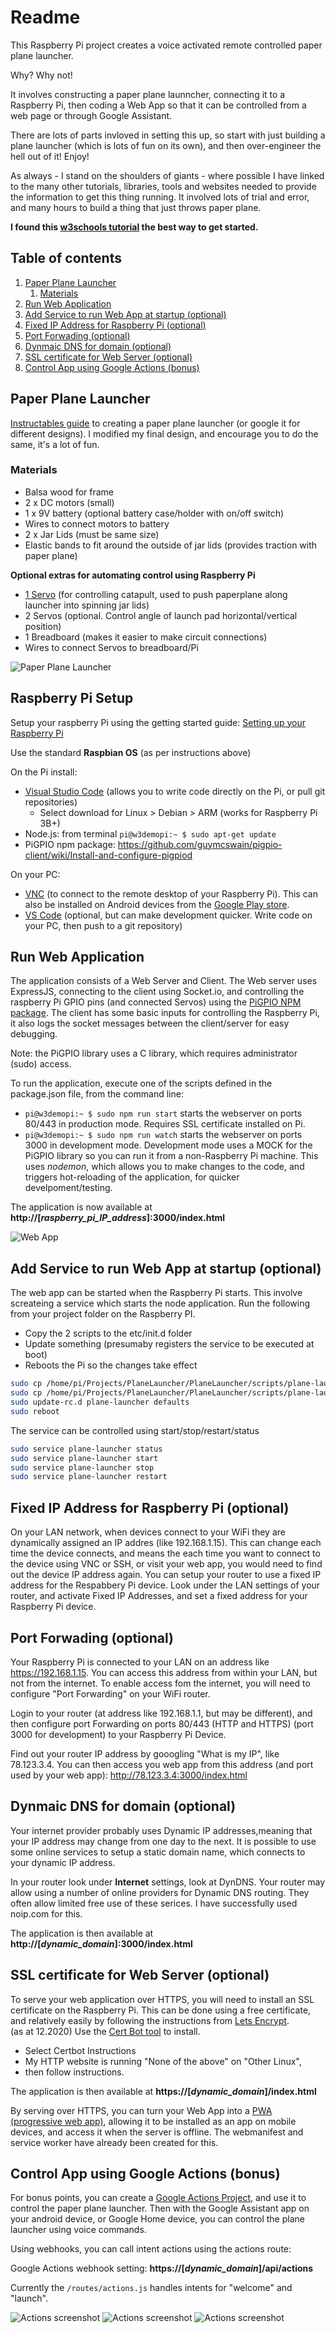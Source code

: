 # Readme
This Raspberry Pi project creates a voice activated remote controlled paper plane launcher.  

Why?  Why not!

It involves constructing a paper plane launncher, connecting it to a Raspberry Pi, then coding a Web App so that it can be controlled from a web page or through Google Assistant.

There are lots of parts invloved in setting this up, so start with just building a plane launcher (which is lots of fun on its own), and then over-engineer the hell out of it!  Enjoy!

As always - I stand on the shoulders of giants - where possible I have linked to the many other tutorials, libraries, tools and websites needed to provide the information to get this thing running.  It involved lots of trial and error, and many hours to build a thing that just throws paper plane.

**I found this [w3schools tutorial](https://www.w3schools.com/nodejs/nodejs_raspberrypi.asp) the best way to get started.**


## Table of contents
1. [Paper Plane Launcher](#paper-plane-launcher)
    1. [Materials](#materials)
1. [Run Web Application](#run-web-application)
1. [Add Service to run Web App at startup (optional)](#add-service-to-run-web-app-at-startup-optional-)
1. [Fixed IP Address for Raspberry Pi (optional)](#fixed-ip-address-for-raspberry-pi-optional-)
1. [Port Forwading (optional)](#port-forwading-optional-)
1. [Dynmaic DNS for domain (optional)](#dynmaic-dns-for-domain-optional-)
1. [SSL certificate for Web Server (optional)](#ssl-certificate-for-web-server-optional-)
1. [Control App using Google Actions (bonus)](#control-app-using-google-actions-bonus-)

## Paper Plane Launcher
[Instructables guide](https://www.instructables.com/Make-a-Fun-Paper-Planes-Launcher/) to creating a paper plane launcher (or google it for different designs).  I modified my final design, and encourage you to do the same, it's a lot of fun.

### Materials
- Balsa wood for frame
- 2 x DC motors (small)
- 1 x 9V battery (optional battery case/holder with on/off switch)
- Wires to connect motors to battery
- 2 x Jar Lids (must be same size)
- Elastic bands to fit around the outside of jar lids (provides traction with paper plane)

**Optional extras for automating control using Raspberry Pi**
- [1 Servo](https://components101.com/servo-motor-basics-pinout-datasheet) (for controlling catapult, used to push paperplane along launcher into spinning jar lids)
- 2 Servos (optional.  Control angle of launch pad horizontal/vertical position)
- 1 Breadboard (makes it easier to make circuit connections)
- Wires to connect Servos to breadboard/Pi

![Paper Plane Launcher](..\docs\screenshots\plane_launcher_sm.JPG "Paper Plane Launcher")


## Raspberry Pi Setup
Setup your raspberry Pi using the getting started guide: [Setting up your Raspberry Pi](https://projects.raspberrypi.org/en/projects/raspberry-pi-setting-up)

Use the standard **Raspbian OS** (as per instructions above)

On the Pi install:
- [Visual Studio Code](https://code.visualstudio.com/download) (allows you to write code directly on the Pi, or pull git repositories)
    - Select download for Linux > Debian > ARM (works for Raspberry Pi 3B+)
- Node.js: from terminal `pi@w3demopi:~ $ sudo apt-get update` 
- PiGPIO npm package: https://github.com/guymcswain/pigpio-client/wiki/Install-and-configure-pigpiod

On your PC:
- [VNC](https://www.realvnc.com/en/connect/download/viewer/) (to connect to the remote desktop of your Raspberry Pi).  This can also be installed on Android devices from the [Google Play store](https://play.google.com/store/apps/details?id=com.realvnc.viewer.android).
- [VS Code](https://code.visualstudio.com/download) (optional, but can make development quicker.  Write code on your PC, then push to a git repository)

## Run Web Application 
The application consists of a Web Server and Client.  The Web server uses ExpressJS, connecting to the client using Socket.io, and controlling the raspberry Pi GPIO pins (and connected Servos) using the [PiGPIO NPM package](https://www.npmjs.com/package/pigpio).  The client has some basic inputs for controlling the Raspberry Pi, it also logs the socket messages between the client/server for easy debugging.

Note: the PiGPIO library uses a C library, which requires administrator (sudo) access.

To run the application, execute one of the scripts defined in the package.json file, from the command line:
-  `pi@w3demopi:~ $ sudo npm run start` starts the webserver on ports 80/443 in production mode. Requires SSL certificate installed on Pi.
-  `pi@w3demopi:~ $ sudo npm run watch` starts the webserver on ports 3000 in development mode.  Development mode uses a MOCK for the PiGPIO library so you can run it from a non-Raspberry Pi machine. This uses *nodemon*, which allows you to make changes to the code, and triggers hot-reloading of the application, for quicker develpoment/testing. 

The application is now available at **http://[*raspberry_pi_IP_address*]:3000/index.html**

![Web App](..\docs\screenshots\web_screenshot_1.JPG "Web App")

## Add Service to run Web App at startup (optional)
The web app can be started when the Raspberry Pi starts.  This involve screateing a service which starts the node application.  Run the following from your project folder on the Raspberry PI.

- Copy the 2 scripts to the etc/init.d folder
- Update something (presumaby registers the service to be executed at boot)
- Reboots the Pi so the changes take effect

```bash
sudo cp /home/pi/Projects/PlaneLauncher/PlaneLauncher/scripts/plane-launcher.sh /etc/init.d/plane-launcher.sh 
sudo cp /home/pi/Projects/PlaneLauncher/PlaneLauncher/scripts/plane-launcher /etc/init.d/plane-launcher 
sudo update-rc.d plane-launcher defaults
sudo reboot
```

The service can be controlled using start/stop/restart/status

```bash
sudo service plane-launcher status
sudo service plane-launcher start
sudo service plane-launcher stop
sudo service plane-launcher restart
```



## Fixed IP Address for Raspberry Pi (optional)
On your LAN network, when devices connect to your WiFi they are dynamically assigned an IP addres (like 192.168.1.15).  This can change each time the device connects, and means the each time you want to connect to the device using VNC or SSH, or visit your web app, you would need to find out the device IP address again.  You can setup your router to use a fixed IP address for the Respabbery Pi device.  Look under the LAN settings of your router, and activate Fixed IP Addresses, and set a fixed address for your Raspberry Pi device.


## Port Forwading (optional)
Your Raspberry Pi is connected to your LAN on an address like https://192.168.1.15.  You can access this address from within your LAN, but not from the internet.  To enable access fom the internet, you will need to configure "Port Forwarding" on your WiFi router.  

Login to your router (at address like 192.168.1.1, but may be different), and then configure port Forwarding on ports 80/443 (HTTP and HTTPS) (port 3000 for development) to your Raspberry Pi Device. 

Find out your router IP address by gooogling "What is my IP", like 78.123.3.4.  You can then access you web app from this address (and port used by your web app): http://78.123.3.4:3000/index.html


## Dynmaic DNS for domain (optional)
Your internet provider probably uses Dynamic IP addresses,meaning that your IP address may change from one day to the next.  It is possible to use some online services to setup a static domain name, which connects to your dynamic IP address.  

In your router look under **Internet** settings, look at DynDNS.  Your router may allow using a number of online providers for Dynamic DNS routing.  They often allow limited free use of these serices.  I have successfully used noip.com for this.

The application is then available at **http://[*dynamic_domain*]:3000/index.html**

## SSL certificate for Web Server (optional)
To serve your web application over HTTPS, you will need to install an SSL certificate on the Raspberry Pi.  This can be done using a free certificate, and relatively easily by following the instructions from [Lets Encrypt](https://letsencrypt.org/).  
(as at 12.2020) Use the [Cert Bot tool](https://certbot.eff.org/) to install.  
- Select Certbot Instructions
- My HTTP website is running "None of the above" on "Other Linux", 
- then follow instructions.  

The application is then available at **https://[*dynamic_domain*]/index.html**

By serving over HTTPS, you can turn your Web App into a [PWA (progressive web app)](https://web.dev/progressive-web-apps/), allowing it to be installed as an app on mobile devices, and access it when the server is offline.  The webmanifest and service worker have already been created for this.

## Control App using Google Actions (bonus)
For bonus points, you can create a [Google Actions Project](https://console.actions.google.com/), and use it to control the paper plane launcher.  Then with the Google Assistant app on your android device, or Google Home device, you can control the plane launcher using voice commands.

Using webhooks, you can call intent actions using the actions route:

Google Actions webhook setting: **https://[*dynamic_domain*]/api/actions**

Currently the `/routes/actions.js` handles intents for "welcome" and "launch".

![Actions screenshot](..\docs\screenshots\actions_screenshot_0.JPG "Start screen")
![Actions screenshot](..\docs\screenshots\actions_screenshot_1.JPG "Start engines")
![Actions screenshot](..\docs\screenshots\actions_screenshot_2.JPG "Set speed")